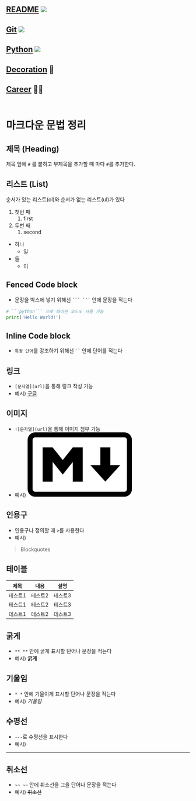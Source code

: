## [README](../README.md) <img src="https://img.shields.io/badge/README-018EF5?style=flat&logo=README&logoColor=white" /><br>
## [Git](git.md) <img src="https://img.shields.io/badge/GIT-F05032?style=flat&logo=Git&logoColor=white" />
## [Python](python.md) <img src="https://img.shields.io/badge/PYTHON-3776AB?style=flat&logo=python&logoColor=white" />
## [Decoration](decorate.md) 🎨
## [Career](book/career.md) 👨‍💻<br></br>

# 마크다운 문법 정리

## 제목 (Heading)

 제목 앞에 `#` 를 붙히고 부제목을 추가할 때 마다 `#`를 추가한다.

## 리스트 (List)

순서가 있는 리스트(ol)와 순서가 없는 리스트(ul)가 있다

1. 첫번 째
    1. first
2. 두번 째
    1. second

- 하나
    - 일
- 둘
    - 이

## Fenced Code block


- 문장을 박스에 넣기 위해선 ` ``` ``` ` 안에 문장을 적는다


```python
# ```python``` 으로 파이썬 코드도 사용 가능
print('Hello World!')
```

## Inline Code block
- `특정 단어`를 강조하기 위해선 ` `` ` 안에 단어를 적는다

## 링크
- `[문자열](url)`을 통해 링크 작성 가능
- 예시) [구글](https://www.google.com)
## 이미지

- `![문자열](url)`을 통해 이미지 첨부 가능
- 예시) ![이미지](../image/md.png)

## 인용구
- 인용구나 정의할 때 `>`를 사용한다
- 예시)
>Blockquotes

## 테이블
|제목|내용|설명|
|------|---|---|
|테스트1|테스트2|테스트3|
|테스트1|테스트2|테스트3|
|테스트1|테스트2|테스트3|


## 굵게
- ` ** ** ` 안에 굵게 표시할 단어나 문장을 적는다
- 예시) **굵게**

## 기울임
- ` * * ` 안에 기울이게 표시할 단어나 문장을 적는다
- 예시) *기울임*

## 수평선
- ` --- `로 수평선을 표시한다
- 예시)
---

## 취소선
- ` ~~ ~~ ` 안에 취소선을 그을 단어나 문장을 적는다
- 예시) ~~취소선~~